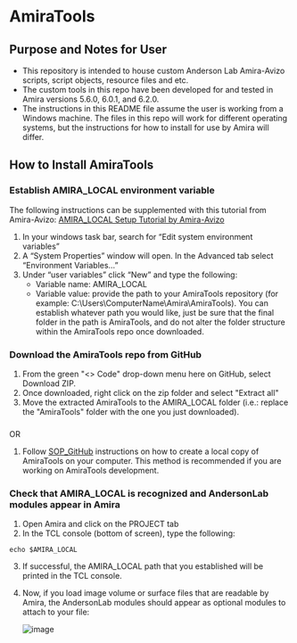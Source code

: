 # AmiraTools

## Purpose and Notes for User
- This repository is intended to house custom Anderson Lab Amira-Avizo scripts, script objects, resource files and etc. 
- The custom tools in this repo have been developed for and tested in Amira versions 5.6.0, 6.0.1, and 6.2.0. 
- The instructions in this README file assume the user is working from a Windows machine. 
The files in this repo will work for different operating systems, but the instructions for how to install for use by Amira will differ. 

## How to Install AmiraTools
### Establish AMIRA_LOCAL environment variable
The following instructions can be supplemented with this tutorial from Amira-Avizo: [AMIRA_LOCAL Setup Tutorial by Amira-Avizo](https://www.thermofisher.com/software-em-3d-vis/xtra-library/xtras/amira_local-setup-tutorial) 
1. In your windows task bar, search for “Edit system environment variables”
2. A “System Properties” window will open. In the Advanced tab select “Environment Variables…”
3. Under “user variables” click “New” and type the following:
	- Variable name: AMIRA_LOCAL
	- Variable value: provide the path to your AmiraTools repository (for example: C:\Users\ComputerName\Amira\AmiraTools). 
	You can establish whatever path you would like, just be sure that the final folder in the path is AmiraTools, and do not alter the folder structure within the AmiraTools repo once downloaded.

### Download the AmiraTools repo from GitHub
1. From the green "<> Code" drop-down menu here on GitHub, select Download ZIP. 
2. Once downloaded, right click on the zip folder and select "Extract all"
3. Move the extracted AmiraTools to the AMIRA_LOCAL folder (i.e.: replace the "AmiraTools" folder with the one you just downloaded). 

###
OR 

1. Follow [SOP_GitHub](https://uofutah.sharepoint.com/:w:/s/Andersonlabgeneral/EXsGK784OCBJt2wU2yTOhe4BKsbqxCDouksPdQlos3E6Vw?e=gQMHkm) 
instructions on how to create a local copy of AmiraTools on your computer. This method is recommended if you are working on AmiraTools development. 

### Check that AMIRA_LOCAL is recognized and AndersonLab modules appear in Amira
1. Open Amira and click on the PROJECT tab
2. In the TCL console (bottom of screen), type the following: 
```shell
echo $AMIRA_LOCAL
```
3. If successful, the AMIRA_LOCAL path that you established will be printed in the TCL console.
4. Now, if you load image volume or surface files that are readable by Amira, the AndersonLab modules should appear as optional modules to attach to your file:

   ![image](https://github.com/user-attachments/assets/daf434b7-2010-498e-b77d-d175f7ef91e6)

